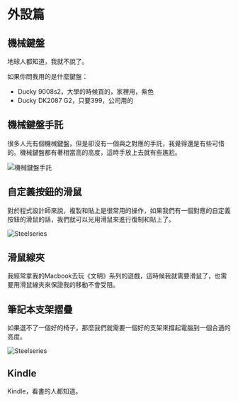 外設篇
===

機械鍵盤
---

地球人都知道，我就不說了。

如果你問我用的是什麼鍵盤：

 - Ducky 9008s2，大學的時候買的，家裡用，紫色
 - Ducky DK2087 G2，只要399，公司用的

機械鍵盤手託
---

很多人光有個機械鍵盤，但是卻沒有一個與之對應的手託，我覺得還是有些可惜的。機械鍵盤都有著相當高的高度，這時手放上去就有些尷尬。

![機械鍵盤手託](http://toolbox.phodal.com/images/devices/shoutuo.jpeg)


自定義按鈕的滑鼠
---

對於程式設計師來說，複製和貼上是很常用的操作，如果我們有一個對應的自定義按鈕的滑鼠的話，我們就可以光用滑鼠來進行復制和貼上了。

![Steelseries](http://toolbox.phodal.com/images/devices/steelseries.jpg)

滑鼠線夾
---

我經常拿我的Macbook去玩《文明》系列的遊戲，這時候我就需要滑鼠了，也需要用滑鼠線夾來保證我的移動不會受阻。

筆記本支架摺疊
---

如果選不了一個好的椅子，那麼我們就需要一個好的支架來撐起電腦到一個合適的高度。

![Steelseries](http://toolbox.phodal.com/images/devices/nexstand.jpg)

Kindle
---

Kindle，看書的人都知道。
